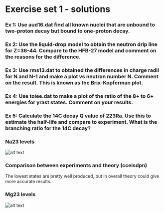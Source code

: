# Exercise set 1 - solutions

### Ex 1: Use aud16.dat find all known nuclei that are unbound to two-proton decay but bound to one-proton decay.

### Ex 2: Use the liquid-drop model to obtain the neutron drip line for Z=36-44. Compare to the HFB-27 model and comment on the reasons for the difference.

### Ex 3: Use rms13.dat to obtained the differences in charge radii for N and N-1 and make a plot vs neutron number N. Comment on the result. This is known as the Brix-Kopferman plot.

### Ex 4: Use toiee.dat to make a plot of the ratio of the 8+ to 6+ energies for yrast states. Comment on your results.

### Ex 5: Calculate the 14C decay Q value of 223Ra. Use this to estimate the half-life and compare to experiment. What is the branching ratio for the 14C decay?

### Na23 levels
![alt text](https://github.com/tikrneva/Talent2017-Group6/blob/master/Week%201/Exercises/na23y.png)

### Comparison between experiments and theory (cceisdpn)
The lowest states are pretty well produced, but in overall theory could give more accurate results.

### Mg23 levels
![alt text](https://github.com/tikrneva/Talent2017-Group6/blob/master/Week%201/Exercises/mg23y.png)
